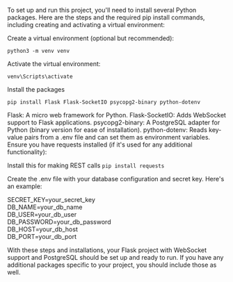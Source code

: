 To set up and run this project, you'll need to install several Python packages. Here are the steps and the required pip install commands, including creating and activating a virtual environment:

Create a virtual environment (optional but recommended):

```python3 -m venv venv```

Activate the virtual environment:

```venv\Scripts\activate```

Install the packages

```pip install Flask Flask-SocketIO psycopg2-binary python-dotenv```

Flask: A micro web framework for Python.
Flask-SocketIO: Adds WebSocket support to Flask applications.
psycopg2-binary: A PostgreSQL adapter for Python (binary version for ease of installation).
python-dotenv: Reads key-value pairs from a .env file and can set them as environment variables.
Ensure you have requests installed (if it's used for any additional functionality):


Install this for making REST calls
```pip install requests```

Create the .env file with your database configuration and secret key. Here's an example:

SECRET_KEY=your_secret_key<br/>
DB_NAME=your_db_name<br/>
DB_USER=your_db_user<br/>
DB_PASSWORD=your_db_password<br/>
DB_HOST=your_db_host<br/>
DB_PORT=your_db_port<br/>

With these steps and installations, your Flask project with WebSocket support and PostgreSQL should be set up and ready to run. If you have any additional packages specific to your project, you should include those as well.
